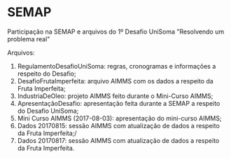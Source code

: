 # SEMAP

Participação na SEMAP e arquivos do 1º Desafio UniSoma "Resolvendo um problema real"

Arquivos:

1. RegulamentoDesafioUniSoma: regras, cronogramas e informações a respeito do Desafio;
2. DesafioFrutaImperfeita: arquivo AIMMS com os dados a respeito da Fruta Imperfeita;
3. IndustriaDeOleo: projeto AIMMS feito durante o Mini-Curso AIMMS;
4. ApresentaçãoDesafio: apresentação feita durante a SEMAP a respeito do Desafio UniSoma;
5. Mini Curso AIMMS (2017-08-03): apresentação do mini-curso AIMMS;
6. Dados 20170815: sessão AIMMS com atualização de dados a respeito da Fruta Imperfeita;/
7. Dados 20170817: sessão AIMMS com atualização de dados a respeito da Fruta Imperfeita.

